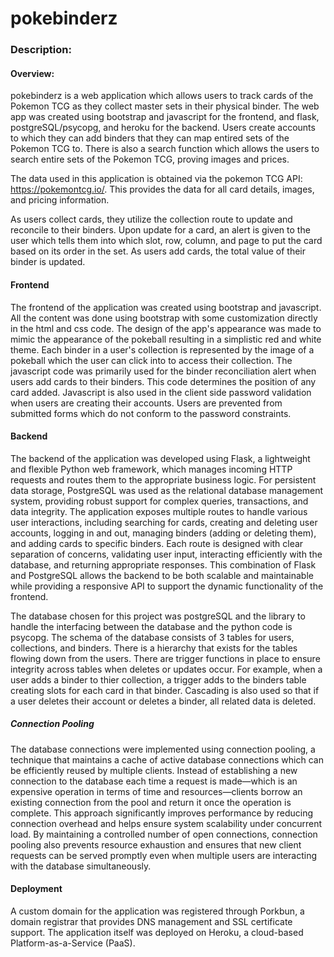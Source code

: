 # pokebinderz
### Description:

#### Overview:
pokebinderz is a web application which allows users to track cards of the Pokemon TCG as they collect master sets in their physical binder. The web app was created using bootstrap and javascript for the frontend, and flask, postgreSQL/psycopg, and heroku for the backend. Users create accounts to which they can add binders that they can map entired sets of the Pokemon TCG to. There is also a search function which allows the users to search entire sets of the Pokemon TCG, proving images and prices.

The data used in this application is obtained via the pokemon TCG API: <https://pokemontcg.io/>. This provides the data for all card details, images, and pricing information.

As users collect cards, they utilize the collection route to update and reconcile to their binders. Upon update for a card, an alert is given to the user which tells them into which slot, row, column, and page to put the card based on its order in the set. As users add cards, the total value of their binder is updated.

#### Frontend
The frontend of the application was created using bootstrap and javascript. All the content was done using bootstrap with some customization directly in the html and css code. The design of the app's appearance was made to mimic the appearance of the pokeball resulting in a simplistic red and white theme. Each binder in a user's collection is represented by the image of a pokeball which the user can click into to access their collection. The javascript code was primarily used for the binder reconciliation alert when users add cards to their binders. This code determines the position of any card added. Javascript is also used in the client side password validation when users are creating their accounts. Users are prevented from submitted forms which do not conform to the password constraints.

#### Backend
The backend of the application was developed using Flask, a lightweight and flexible Python web framework, which manages incoming HTTP requests and routes them to the appropriate business logic. For persistent data storage, PostgreSQL was used as the relational database management system, providing robust support for complex queries, transactions, and data integrity. The application exposes multiple routes to handle various user interactions, including searching for cards, creating and deleting user accounts, logging in and out, managing binders (adding or deleting them), and adding cards to specific binders. Each route is designed with clear separation of concerns, validating user input, interacting efficiently with the database, and returning appropriate responses. This combination of Flask and PostgreSQL allows the backend to be both scalable and maintainable while providing a responsive API to support the dynamic functionality of the frontend.

The database chosen for this project was postgreSQL and the library to handle the interfacing between the database and the python code is psycopg. The schema of the database consists of 3 tables for users, collections, and binders. There is a hierarchy that exists for the tables flowing down from the users. There are trigger functions in place to ensure integrity across tables when deletes or updates occur. For example, when a user adds a binder to thier collection, a trigger adds to the binders table creating slots for each card in that binder. Cascading is also used so that if a user deletes their account or deletes a binder, all related data is deleted.

##### Connection Pooling
The database connections were implemented using connection pooling, a technique that maintains a cache of active database connections which can be efficiently reused by multiple clients. Instead of establishing a new connection to the database each time a request is made—which is an expensive operation in terms of time and resources—clients borrow an existing connection from the pool and return it once the operation is complete. This approach significantly improves performance by reducing connection overhead and helps ensure system scalability under concurrent load. By maintaining a controlled number of open connections, connection pooling also prevents resource exhaustion and ensures that new client requests can be served promptly even when multiple users are interacting with the database simultaneously.

#### Deployment
A custom domain for the application was registered through Porkbun, a domain registrar that provides DNS management and SSL certificate support. The application itself was deployed on Heroku, a cloud-based Platform-as-a-Service (PaaS).
